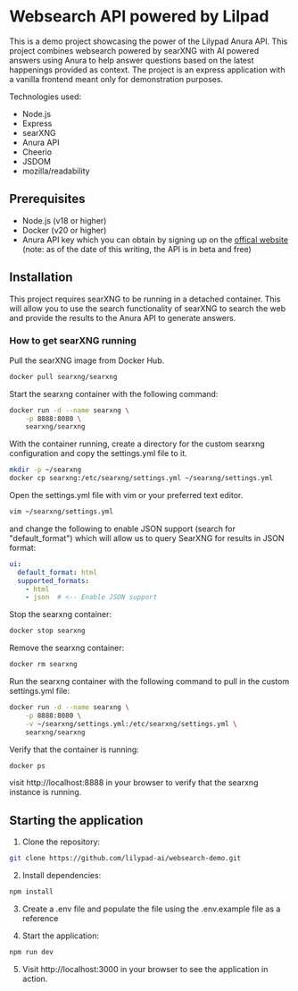 # Websearch API powered by Lilpad

This is a demo project showcasing the power of the Lilypad Anura API.  This project combines websearch powered by searXNG with AI powered answers using Anura to help answer questions based on the latest happenings provided as context.  The project is an express application with a vanilla frontend meant only for demonstration purposes.

Technologies used:
- Node.js
- Express
- searXNG
- Anura API
- Cheerio
- JSDOM
- mozilla/readability

## Prerequisites

- Node.js (v18 or higher)
- Docker (v20 or higher)
- Anura API key which you can obtain by signing up on the [offical website](https://anura.lilypad.tech/) (note: as of the date of this writing, the API is in beta and free)

## Installation

This project requires searXNG to be running in a detached container.  This will allow you to use the search functionality of searXNG to search the web and provide the results to the Anura API to generate answers.

### How to get searXNG running

Pull the searXNG image from Docker Hub.
```bash
docker pull searxng/searxng
```

Start the searxng container with the following command:
```bash
docker run -d --name searxng \
    -p 8888:8080 \
    searxng/searxng
```

With the container running, create a directory for the custom searxng configuration and copy the settings.yml file to it.
```bash
mkdir -p ~/searxng
docker cp searxng:/etc/searxng/settings.yml ~/searxng/settings.yml
```

Open the settings.yml file with vim or your preferred text editor.
```bash
vim ~/searxng/settings.yml
```

and change the following to enable JSON support (search for "default_format") which will allow us to query SearXNG for results in JSON format:
```yml
ui:
  default_format: html
  supported_formats:
    - html
    - json  # <-- Enable JSON support
```

Stop the searxng container:
```bash
docker stop searxng
```

Remove the searxng container:
```bash
docker rm searxng
```

Run the searxng container with the following command to pull in the custom settings.yml file:
```bash
docker run -d --name searxng \
    -p 8888:8080 \
    -v ~/searxng/settings.yml:/etc/searxng/settings.yml \
    searxng/searxng
```

Verify that the container is running:
```bash
docker ps
```

visit http://localhost:8888 in your browser to verify that the searxng instance is running.

## Starting the application

1. Clone the repository:
```bash
git clone https://github.com/lilypad-ai/websearch-demo.git
```

2. Install dependencies:
```bash
npm install
```

3. Create a .env file and populate the file using the .env.example file as a reference

4. Start the application:
```bash
npm run dev
```

5. Visit http://localhost:3000 in your browser to see the application in action.
